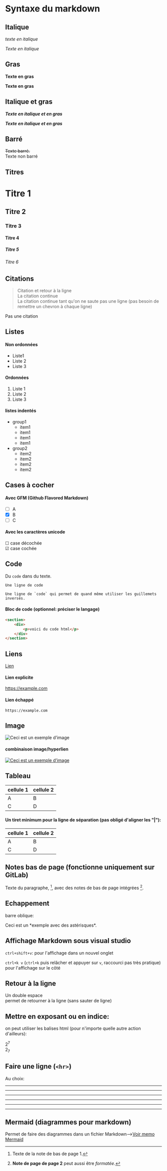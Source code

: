 # Syntaxe du markdown

## Italique

*texte en italique*

_Texte en italique_


## Gras

**Texte en gras**

__Texte en gras__


## Italique et gras

***Texte en italique et en gras***

___Texte en italique et en gras___


## Barré

~~Texte barré.~~  
Texte non barré


## Titres

#  Titre 1
## Titre 2
###  Titre 3
#### Titre 4
#####  Titre 5
###### Titre 6


## Citations

>Citation et retour à la ligne  
>La citation continue  
La citation continue tant qu'on ne saute pas une ligne (pas besoin de remettre un chevron à chaque ligne)

Pas une citation


## Listes

#### Non ordonnées
- Liste1
- Liste 2
- Liste 3

#### Ordonnées
1. Liste 1
2. Liste 2
3. Liste 3

#### listes indentés
* group1
    * item1
    * item1
    * item1
    * item1
* group2
    * item2
    * item2
    * item2
    * item2


## Cases à cocher
#### Avec GFM (Github Flavored Markdown)
- [ ] A
- [x] B
- [ ] C

#### Avec les caractères unicode
&#9744; case décochée  
&#9745; case cochée  


## Code

Du `code` dans du texte.

`Une ligne de code`

``Une ligne de `code` qui permet de quand même utiliser les guillemets inversés.``

#### Bloc de code (optionnel: préciser le langage)

```html
<section>
    <div>
        <p>voici du code html</p>
    </div>
</section>
```


## Liens

[Lien](https://example.com/ "titre de lien optionnel")

#### Lien explicite

<https://example.com>

#### Lien échappé

`https://example.com`

## Image

![Ceci est un exemple d’image](https://www.google.fr/images/branding/googlelogo/1x/googlelogo_color_272x92dp.png)

#### combinaison image/hyperlien
[![Ceci est un exemple d’image](https://www.google.fr/images/branding/googlelogo/1x/googlelogo_color_272x92dp.png)](https://google.com)


## Tableau

|cellule 1|cellule 2|
|---------|---------|
|    A    |    B    |
|    C    |    D    |

#### Un tiret minimum pour la ligne de séparation (pas obligé d'aligner les "|"):
|cellule 1|cellule 2|
|-|-|
|    A    |    B    |
|    C    |    D    |


## Notes bas de page (fonctionne uniquement sur GitLab)

Texte du paragraphe, [^1], avec des notes de bas de page intégrées [^2]. 

[^1]: Texte de la note de bas de page 1.  
[^2]: **Note de page de page 2** peut aussi être *formatée*.


## Echappement

barre oblique:

Ceci est un \*exemple avec des astérisques\*.


## Affichage Markdown sous visual studio

`ctrl+shift+v`: pour l'affichage dans un nouvel onglet

`ctrl+k v` (`ctrl+k` puis relâcher et appuyer sur `v`, raccourci pas très pratique) pour l'affichage sur le côté 


## Retour à la ligne 
Un double espace  
permet de retourner à la ligne (sans sauter de ligne)


## Mettre en exposant ou en indice:
on peut utiliser les balises html (pour n'importe quelle autre action d'ailleurs):

2<sup>7</sup>  
2<sub>7</sub>


## Faire une ligne (``<hr>``)
Au choix:   
* * *

***

*****

- - -

---------------------------------------

_ _ _

## Mermaid (diagrammes pour markdown)
Permet de faire des diagrammes dans un fichier Markdown-->[Voir memo Mermaid](memo_mermaid.md)